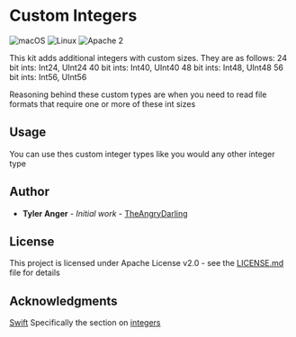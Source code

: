 # Custom Integers
![macOS](https://img.shields.io/badge/os-macOS-green.svg?style=flat)
![Linux](https://img.shields.io/badge/os-linux-green.svg?style=flat)
![Apache 2](https://img.shields.io/badge/license-Apache2-blue.svg?style=flat)

This kit adds additional integers with custom sizes.  They are as follows:
24 bit ints: Int24, UInt24
40 bit ints: Int40, UInt40
48 bit ints: Int48, UInt48
56 bit ints: Int56, UInt56

Reasoning behind these custom types are when you need to read file formats that require one or more of these int sizes

## Usage
You can use thes custom integer types like you would any other integer type

## Author

* **Tyler Anger** - *Initial work* - [TheAngryDarling](https://github.com/TheAngryDarling)

## License

This project is licensed under Apache License v2.0 - see the [LICENSE.md](LICENSE.md) file for details

## Acknowledgments
[Swift](https://github.com/apple/swift) Specifically the section on [integers](https://github.com/apple/swift/blob/master/stdlib/public/core/Integers.swift.gyb)

